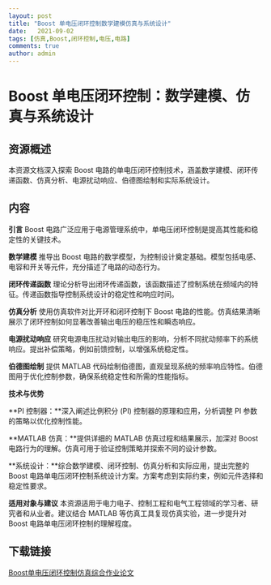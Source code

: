 ```yaml
---
layout: post
title: "Boost 单电压闭环控制数学建模仿真与系统设计"
date:   2021-09-02
tags: [仿真,Boost,闭环控制,电压,电路]
comments: true
author: admin
---
```

# Boost 单电压闭环控制：数学建模、仿真与系统设计

## 资源概述

本资源文档深入探索 Boost 电路的单电压闭环控制技术，涵盖数学建模、闭环传递函数、仿真分析、电源扰动响应、伯德图绘制和实际系统设计。

## 内容

**引言**
Boost 电路广泛应用于电源管理系统中，单电压闭环控制是提高其性能和稳定性的关键技术。

**数学建模**
推导出 Boost 电路的数学模型，为控制设计奠定基础。模型包括电感、电容和开关等元件，充分描述了电路的动态行为。

**闭环传递函数**
理论分析导出闭环传递函数，该函数描述了控制系统在频域内的特征。传递函数指导控制系统设计的稳定性和响应时间。

**仿真分析**
使用仿真软件对比开环和闭环控制下 Boost 电路的性能。仿真结果清晰展示了闭环控制如何显著改善输出电压的稳压性和瞬态响应。

**电源扰动响应**
研究电源电压扰动对输出电压的影响，分析不同扰动频率下的系统响应。提出补偿策略，例如前馈控制，以增强系统稳定性。

**伯德图绘制**
提供 MATLAB 代码绘制伯德图，直观呈现系统的频率响应特性。伯德图用于优化控制参数，确保系统稳定性和所需的性能指标。

**技术与优势**

**PI 控制器：**深入阐述比例积分 (PI) 控制器的原理和应用，分析调整 PI 参数的策略以优化控制性能。

**MATLAB 仿真：**提供详细的 MATLAB 仿真过程和结果展示，加深对 Boost 电路行为的理解。仿真可用于验证控制策略并探索不同的设计参数。

**系统设计：**综合数学建模、闭环控制、仿真分析和实际应用，提出完整的 Boost 电路单电压闭环控制系统设计方案。方案考虑到实际约束，例如元件选择和稳定性要求。

**适用对象与建议**
本资源适用于电力电子、控制工程和电气工程领域的学习者、研究者和从业者。建议结合 MATLAB 等仿真工具复现仿真实验，进一步提升对 Boost 电路单电压闭环控制的理解程度。

## 下载链接

[Boost单电压闭环控制仿真综合作业论文](https://pan.quark.cn/s/f1be741b0a1e)